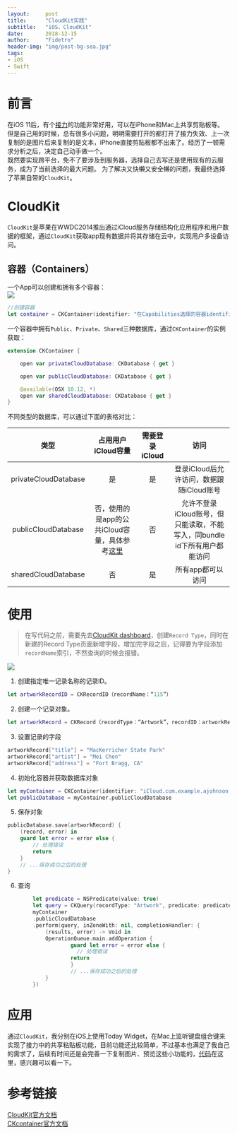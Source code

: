 ```yaml
---
layout:     post
title:      "CloudKit实践"
subtitle:   "iOS，CloudKit"
date:       2018-12-15
author:     "Fidetro"
header-img: "img/post-bg-sea.jpg"
tags:
- iOS
- Swift
---
```


# 前言  

在iOS 11后，有个[接力](https://support.apple.com/zh-cn/HT204681)的功能非常好用，可以在iPhone和Mac上共享剪贴板等。但是自己用的时候，总有很多小问题，明明需要打开的都打开了接力失效、上一次复制的是图片后来复制的是文本，iPhone直接剪贴板都不出来了。经历了一顿需求分析之后，决定自己动手做一个。  
既然要实现跨平台，免不了要涉及到服务器，选择自己去写还是使用现有的云服务，成为了当前选择的最大问题。
为了解决又快~~懒~~又安全~~懒~~的问题，我最终选择了苹果自带的`CloudKit`。 

# CloudKit  
`CloudKit`是苹果在WWDC2014推出通过iCloud服务存储结构化应用程序和用户数据的框架，通过`CloudKit`获取app现有数据并将其存储在云中，实现用户多设备访问。  

## 容器（Containers）  

一个App可以创建和拥有多个容器：  
![](https://developer.apple.com/library/archive/documentation/DataManagement/Conceptual/CloudKitQuickStart/Art/3_specifycontainers2_2x.png)  


```swift
//创建容器
let container = CKContainer(identifier: "在Capabilities选择的容器identifier")
```


一个容器中拥有`Public`、`Private`、`Shared`三种数据库，通过`CKContainer`的实例获取：  
```swift
extension CKContainer {

    open var privateCloudDatabase: CKDatabase { get }

    open var publicCloudDatabase: CKDatabase { get }

    @available(OSX 10.12, *)
    open var sharedCloudDatabase: CKDatabase { get }
}
```
不同类型的数据库，可以通过下面的表格对比：

| 类型 | 占用用户iCloud容量 | 需要登录iCloud | 访问 |
| :-: | :-: | :-: | :-: |
| privateCloudDatabase | 是 | 是 | 登录iCloud后允许访问，数据跟随iCloud账号
| publicCloudDatabase | 否，使用的是app的公共iCloud容量，具体参考[这里](https://developer.apple.com/icloud/cloudkit/) | 否 |允许不登录iCloud账号，但只能读取，不能写入，同bundle id下所有用户都能访问
| sharedCloudDatabase | 否 | 是|  所有app都可以访问  


# 使用 

> 在写代码之前，需要先去[CloudKit dashboard](https://icloud.developer.apple.com/dashboard/)，创建`Record Type`，同时在新建的Record Type页面新增字段，增加完字段之后，记得要为字段添加`recordName`索引，不然查询的时候会报错。  

![](https://developer.apple.com/library/archive/documentation/DataManagement/Conceptual/CloudKitQuickStart/Art/2017RecordTypes_2x.png)

1. 创建指定唯一记录名称的记录ID。  
```swift
let artworkRecordID = CKRecordID（recordName：“115”）
```
2. 创建一个记录对象。
```swift
let artworkRecord = CKRecord（recordType：“Artwork”，recordID：artworkRecordID）
```
3. 设置记录的字段
```swift
artworkRecord["title"] = "MacKerricher State Park"
artworkRecord["artist"] = "Mei Chen"
artworkRecord["address"] = "Fort Bragg, CA"
```  
4. 初始化容器并获取数据库对象  
```swift
let myContainer = CKContainer(identifier: "iCloud.com.example.ajohnson.GalleryShared") //如果使用默认容器，CKContainer.default()  
let publicDatabase = myContainer.publicCloudDatabase
```
5. 保存对象  
```swift
publicDatabase.save(artworkRecord) {
    (record, error) in
    guard let error = error else {
        // 处理错误
        return
    }
    // ...保存成功之后的处理
}
```
6. 查询  
```swift
        let predicate = NSPredicate(value: true)
        let query = CKQuery(recordType: "Artwork", predicate: predicate)
        myContainer
        .publicCloudDatabase
        .perform(query, inZoneWith: nil, completionHandler: {
            (results, error) -> Void in
            OperationQueue.main.addOperation {
                    guard let error = error else {
                      // 处理错误
                    return
                    }
                    // ...保存成功之后的处理
            }
        })
```

# 应用  
通过`CloudKit`，我分别在iOS上使用Today Widget，在Mac上监听键盘组合键来实现了接力中的共享粘贴板功能，目前功能还比较简单，不过基本也满足了我自己的需求了，后续有时间还是会完善一下复制图片、预览这些小功能的，[代码](https://github.com/Fidetro/KTCloud)在这里，感兴趣可以看一下。

# 参考链接  
[CloudKit官方文档](https://developer.apple.com/library/archive/documentation/DataManagement/Conceptual/CloudKitQuickStart/Introduction/Introduction.html#//apple_ref/doc/uid/TP40014987-CH1-SW1)  
[CKcontainer官方文档](https://developer.apple.com/documentation/cloudkit/ckcontainer)